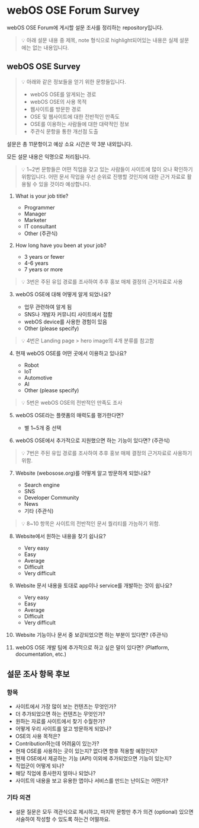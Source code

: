 # webOS OSE Forum Survey

webOS OSE Forum에 게시할 설문 조사를 정리하는 repository입니다.

> :bulb: 아래 설문 내용 중 제목, note 형식으로 highlight되어있는 내용은 실제 설문에는 없는 내용입니다.

## webOS OSE Survey

> :bulb: 아래와 같은 정보들을 얻기 위한 문항들입니다.
> - webOS OSE를 알게되는 경로
> - webOS OSE의 사용 목적
> - 웹사이트를 방문한 경로
> - OSE 및 웹사이트에 대한 전반적인 만족도
> - OSE를 이용하는 사람들에 대한 대략적인 정보
> - 주관식 문항을 통한 개선점 도출

설문은 총 11문항이고 예상 소요 시간은 약 3분 내외입니다.

모든 설문 내용은 익명으로 처리됩니다.

> :bulb: 1~2번 문항들은 어떤 직업을 갖고 있는 사람들이 사이트에 많이 오나 확인하기 위함입니다. 어떤 문서 작업을 우선 순위로 진행할 것인지에 대한 근거 자료로 활용될 수 있을 것이라 예상합니다.

1. What is your job title?
    - Programmer
    - Manager
    - Marketer
    - IT consultant
    - Other (주관식)

2. How long have you been at your job?
    - 3 years or fewer
    - 4-6 years
    - 7 years or more

> :bulb: 3번은 주된 유입 경로를 조사하여 추후 홍보 매체 결정의 근거자료로 사용

3. webOS OSE에 대해 어떻게 알게 되었나요?
    
    - 업무 관련하여 알게 됨
    - SNS나 개발자 커뮤니티 사이트에서 접함
    - webOS device를 사용한 경험이 있음
    - Other (please specify)

> :bulb: 4번은 Landing page > hero image의 4개 분류를 참고함

4. 현재 webOS OSE를 어떤 곳에서 이용하고 있나요?

    - Robot
    - IoT
    - Automotive
    - AI
    - Other (please specify)

> :bulb: 5번은 webOS OSE의 전반적인 만족도 조사

5. webOS OSE라는 플랫폼의 매력도를 평가한다면?

    - 별 1~5개 중 선택

6. webOS OSE에서 추가적으로 지원했으면 하는 기능이 있다면? (주관식)

> :bulb: 7번은 주된 유입 경로를 조사하여 추후 홍보 매체 결정의 근거자료로 사용하기 위함.

7. Website (webosose.org)를 어떻게 알고 방문하게 되었나요?

    - Search engine
    - SNS
    - Developer Community
    - News
    - 기타 (주관식)

> :bulb: 8~10 항목은 사이트의 전반적인 문서 퀄리티를 가늠하기 위함.

8. Website에서 원하는 내용을 찾기 쉽나요?
    - Very easy
    - Easy
    - Average
    - Difficult
    - Very difficult

9. Website 문서 내용을 토대로 app이나 service를 개발하는 것이 쉽나요?
    - Very easy
    - Easy
    - Average
    - Difficult
    - Very difficult

10. Website 기능이나 문서 중 보강되었으면 하는 부분이 있다면? (주관식)

11. webOS OSE 개발 팀에 추가적으로 하고 싶은 말이 있다면? (Platform, documentation, etc.)

## 설문 조사 항목 후보

### 항목

- 사이트에서 가장 많이 보는 컨텐츠는 무엇인가?
- 더 추가되었으면 하는 컨텐츠는 무엇인가?
- 원하는 자료를 사이트에서 찾기 수월한가?
- 어떻게 우리 사이트를 알고 방문하게 되었나?
- OSE의 사용 목적은?
- Contribution하는데 어려움이 있는가?
- 현재 OSE를 사용하는 곳이 있는지? 없다면 향후 적용할 예정인지?
- 현재 OSE에서 제공하는 기능 (API) 이외에 추가되었으면 기능이 있는지?
- 직업군이 어떻게 되나?
- 해당 직업에 종사한지 얼마나 되었나?
- 사이트의 내용을 보고 유용한 앱이나 서비스를 만드는 난이도는 어떤가?

### 기타 의견

- 설문 질문은 모두 객관식으로 제시하고, 마지막 문항만 추가 의견 (optional) 있으면 서술하여 작성할 수 있도록 하는건 어떨까요. 